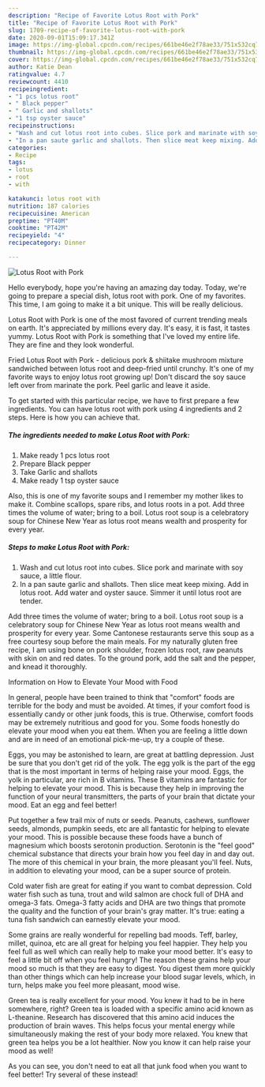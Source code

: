 ```yaml
---
description: "Recipe of Favorite Lotus Root with Pork"
title: "Recipe of Favorite Lotus Root with Pork"
slug: 1709-recipe-of-favorite-lotus-root-with-pork
date: 2020-09-01T15:09:17.341Z
image: https://img-global.cpcdn.com/recipes/661be46e2f78ae33/751x532cq70/lotus-root-with-pork-recipe-main-photo.jpg
thumbnail: https://img-global.cpcdn.com/recipes/661be46e2f78ae33/751x532cq70/lotus-root-with-pork-recipe-main-photo.jpg
cover: https://img-global.cpcdn.com/recipes/661be46e2f78ae33/751x532cq70/lotus-root-with-pork-recipe-main-photo.jpg
author: Katie Dean
ratingvalue: 4.7
reviewcount: 4410
recipeingredient:
- "1 pcs lotus root"
- " Black pepper"
- " Garlic and shallots"
- "1 tsp oyster sauce"
recipeinstructions:
- "Wash and cut lotus root into cubes. Slice pork and marinate with soy sauce, a little flour."
- "In a pan saute garlic and shallots. Then slice meat keep mixing. Add in lotus root. Add water and oyster sauce. Simmer it until lotus root are tender."
categories:
- Recipe
tags:
- lotus
- root
- with

katakunci: lotus root with 
nutrition: 187 calories
recipecuisine: American
preptime: "PT40M"
cooktime: "PT42M"
recipeyield: "4"
recipecategory: Dinner

---
```



![Lotus Root with Pork](https://img-global.cpcdn.com/recipes/661be46e2f78ae33/751x532cq70/lotus-root-with-pork-recipe-main-photo.jpg)

Hello everybody, hope you're having an amazing day today. Today, we're going to prepare a special dish, lotus root with pork. One of my favorites. This time, I am going to make it a bit unique. This will be really delicious.

Lotus Root with Pork is one of the most favored of current trending meals on earth. It's appreciated by millions every day. It's easy, it is fast, it tastes yummy. Lotus Root with Pork is something that I've loved my entire life. They are fine and they look wonderful.

Fried Lotus Root with Pork - delicious pork &amp; shiitake mushroom mixture sandwiched between lotus root and deep-fried until crunchy. It&#39;s one of my favorite ways to enjoy lotus root growing up! Don&#39;t discard the soy sauce left over from marinate the pork. Peel garlic and leave it aside.


To get started with this particular recipe, we have to first prepare a few ingredients. You can have lotus root with pork using 4 ingredients and 2 steps. Here is how you can achieve that.

<!--inarticleads1-->

##### The ingredients needed to make Lotus Root with Pork:

1. Make ready 1 pcs lotus root
1. Prepare  Black pepper
1. Take  Garlic and shallots
1. Make ready 1 tsp oyster sauce


Also, this is one of my favorite soups and I remember my mother likes to make it. Combine scallops, spare ribs, and lotus roots in a pot. Add three times the volume of water; bring to a boil. Lotus root soup is a celebratory soup for Chinese New Year as lotus root means wealth and prosperity for every year. 

<!--inarticleads2-->

##### Steps to make Lotus Root with Pork:

1. Wash and cut lotus root into cubes. Slice pork and marinate with soy sauce, a little flour.
1. In a pan saute garlic and shallots. Then slice meat keep mixing. Add in lotus root. Add water and oyster sauce. Simmer it until lotus root are tender.


Add three times the volume of water; bring to a boil. Lotus root soup is a celebratory soup for Chinese New Year as lotus root means wealth and prosperity for every year. Some Cantonese restaurants serve this soup as a free courtesy soup before the main meals. For my naturally gluten free recipe, I am using bone on pork shoulder, frozen lotus root, raw peanuts with skin on and red dates. To the ground pork, add the salt and the pepper, and knead it thoroughly. 

Information on How to Elevate Your Mood with Food


In general, people have been trained to think that "comfort" foods are terrible for the body and must be avoided. At times, if your comfort food is essentially candy or other junk foods, this is true. Otherwise, comfort foods may be extremely nutritious and good for you. Some foods honestly do elevate your mood when you eat them. When you are feeling a little down and are in need of an emotional pick-me-up, try a couple of these.

Eggs, you may be astonished to learn, are great at battling depression. Just be sure that you don't get rid of the yolk. The egg yolk is the part of the egg that is the most important in terms of helping raise your mood. Eggs, the yolk in particular, are rich in B vitamins. These B vitamins are fantastic for helping to elevate your mood. This is because they help in improving the function of your neural transmitters, the parts of your brain that dictate your mood. Eat an egg and feel better!

Put together a few trail mix of nuts or seeds. Peanuts, cashews, sunflower seeds, almonds, pumpkin seeds, etc are all fantastic for helping to elevate your mood. This is possible because these foods have a bunch of magnesium which boosts serotonin production. Serotonin is the "feel good" chemical substance that directs your brain how you feel day in and day out. The more of this chemical in your brain, the more pleasant you'll feel. Nuts, in addition to elevating your mood, can be a super source of protein.

Cold water fish are great for eating if you want to combat depression. Cold water fish such as tuna, trout and wild salmon are chock full of DHA and omega-3 fats. Omega-3 fatty acids and DHA are two things that promote the quality and the function of your brain's gray matter. It's true: eating a tuna fish sandwich can earnestly elevate your mood. 

Some grains are really wonderful for repelling bad moods. Teff, barley, millet, quinoa, etc are all great for helping you feel happier. They help you feel full as well which can really help to make your mood better. It's easy to feel a little bit off when you feel hungry! The reason these grains help your mood so much is that they are easy to digest. You digest them more quickly than other things which can help increase your blood sugar levels, which, in turn, helps make you feel more pleasant, mood wise.

Green tea is really excellent for your mood. You knew it had to be in here somewhere, right? Green tea is loaded with a specific amino acid known as L-theanine. Research has discovered that this amino acid induces the production of brain waves. This helps focus your mental energy while simultaneously making the rest of your body more relaxed. You knew that green tea helps you be a lot healthier. Now you know it can help raise your mood as well!

As you can see, you don't need to eat all that junk food when you want to feel better! Try several of these instead!

